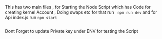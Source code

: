 This has two main files , for Starting the Node Script which has Code for creating kernel Account , Doing swaps etc for that run
` npm run dev` and for Api index.js run `npm start`

```

```

Dont Forget to update Private key under ENV for testing the Script
